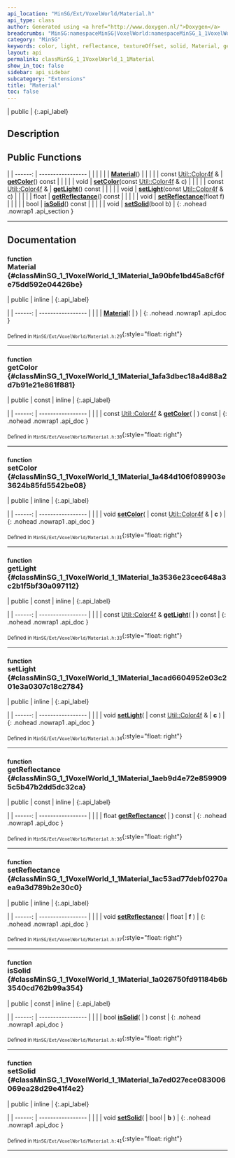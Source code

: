 ```yaml
---
api_location: "MinSG/Ext/VoxelWorld/Material.h"
api_type: class
author: Generated using <a href="http://www.doxygen.nl/">Doxygen</a>
breadcrumbs: "MinSG:namespaceMinSG|VoxelWorld:namespaceMinSG_1_1VoxelWorld"
category: "MinSG"
keywords: color, light, reflectance, textureOffset, solid, Material, getColor, setColor, getLight, setLight, getReflectance, setReflectance, isSolid, setSolid
layout: api
permalink: classMinSG_1_1VoxelWorld_1_1Material
show_in_toc: false
sidebar: api_sidebar
subcategory: "Extensions"
title: "Material"
toc: false
---
```


| public |
{:.api_label}

## Description





## Public Functions

|
| ------: | ----------------- |
|  | |
|  | **[Material](#classMinSG_1_1VoxelWorld_1_1Material_1a90bfe1bd45a8cf6fe75dd592e04426be)**() |
|  | |
| const [Util::Color4f](classUtil_1_1Color4f) & | **[getColor](#classMinSG_1_1VoxelWorld_1_1Material_1afa3dbec18a4d88a2d7b91e21e861f881)**() const |
|  | |
| void | **[setColor](#classMinSG_1_1VoxelWorld_1_1Material_1a484d106f089903e3624b85fd5542be08)**(const [Util::Color4f](classUtil_1_1Color4f) & c) |
|  | |
| const [Util::Color4f](classUtil_1_1Color4f) & | **[getLight](#classMinSG_1_1VoxelWorld_1_1Material_1a3536e23cec648a3c2b1f5bf30a097112)**() const |
|  | |
| void | **[setLight](#classMinSG_1_1VoxelWorld_1_1Material_1acad6604952e03c201e3a0307c18c2784)**(const [Util::Color4f](classUtil_1_1Color4f) & c) |
|  | |
| float | **[getReflectance](#classMinSG_1_1VoxelWorld_1_1Material_1aeb9d4e72e8599095c5b47b2dd5dc32ca)**() const |
|  | |
| void | **[setReflectance](#classMinSG_1_1VoxelWorld_1_1Material_1ac53ad77debf0270aea9a3d789b2e30c0)**(float f) |
|  | |
| bool | **[isSolid](#classMinSG_1_1VoxelWorld_1_1Material_1a026750fd91184b6b3540cd762b99a354)**() const |
|  | |
| void | **[setSolid](#classMinSG_1_1VoxelWorld_1_1Material_1a7ed027ece083006069ea28d29e41f4e2)**(bool b) |
{: .nohead .nowrap1 .api_section }


-------------------------------------------------------------------

## Documentation

### <small>function</small><br/> Material {#classMinSG_1_1VoxelWorld_1_1Material_1a90bfe1bd45a8cf6fe75dd592e04426be}

| public | inline |
{:.api_label}

|
| ------: | ----------------- |
|  |
|  **[Material](#classMinSG_1_1VoxelWorld_1_1Material_1a90bfe1bd45a8cf6fe75dd592e04426be)**( |  ) |
{: .nohead .nowrap1 .api_doc }





<sub>Defined in `MinSG/Ext/VoxelWorld/Material.h:29`</sub>{:style="float: right"}

-------------------------------------------------------------------

### <small>function</small><br/> getColor {#classMinSG_1_1VoxelWorld_1_1Material_1afa3dbec18a4d88a2d7b91e21e861f881}

| public | const | inline |
{:.api_label}

|
| ------: | ----------------- |
|  |
| const [Util::Color4f](classUtil_1_1Color4f) & **[getColor](#classMinSG_1_1VoxelWorld_1_1Material_1afa3dbec18a4d88a2d7b91e21e861f881)**( |  ) const |
{: .nohead .nowrap1 .api_doc }





<sub>Defined in `MinSG/Ext/VoxelWorld/Material.h:30`</sub>{:style="float: right"}

-------------------------------------------------------------------

### <small>function</small><br/> setColor {#classMinSG_1_1VoxelWorld_1_1Material_1a484d106f089903e3624b85fd5542be08}

| public | inline |
{:.api_label}

|
| ------: | ----------------- |
|  |
| void **[setColor](#classMinSG_1_1VoxelWorld_1_1Material_1a484d106f089903e3624b85fd5542be08)**( | const [Util::Color4f](classUtil_1_1Color4f) & | **c** ) |
{: .nohead .nowrap1 .api_doc }





<sub>Defined in `MinSG/Ext/VoxelWorld/Material.h:31`</sub>{:style="float: right"}

-------------------------------------------------------------------

### <small>function</small><br/> getLight {#classMinSG_1_1VoxelWorld_1_1Material_1a3536e23cec648a3c2b1f5bf30a097112}

| public | const | inline |
{:.api_label}

|
| ------: | ----------------- |
|  |
| const [Util::Color4f](classUtil_1_1Color4f) & **[getLight](#classMinSG_1_1VoxelWorld_1_1Material_1a3536e23cec648a3c2b1f5bf30a097112)**( |  ) const |
{: .nohead .nowrap1 .api_doc }





<sub>Defined in `MinSG/Ext/VoxelWorld/Material.h:33`</sub>{:style="float: right"}

-------------------------------------------------------------------

### <small>function</small><br/> setLight {#classMinSG_1_1VoxelWorld_1_1Material_1acad6604952e03c201e3a0307c18c2784}

| public | inline |
{:.api_label}

|
| ------: | ----------------- |
|  |
| void **[setLight](#classMinSG_1_1VoxelWorld_1_1Material_1acad6604952e03c201e3a0307c18c2784)**( | const [Util::Color4f](classUtil_1_1Color4f) & | **c** ) |
{: .nohead .nowrap1 .api_doc }





<sub>Defined in `MinSG/Ext/VoxelWorld/Material.h:34`</sub>{:style="float: right"}

-------------------------------------------------------------------

### <small>function</small><br/> getReflectance {#classMinSG_1_1VoxelWorld_1_1Material_1aeb9d4e72e8599095c5b47b2dd5dc32ca}

| public | const | inline |
{:.api_label}

|
| ------: | ----------------- |
|  |
| float **[getReflectance](#classMinSG_1_1VoxelWorld_1_1Material_1aeb9d4e72e8599095c5b47b2dd5dc32ca)**( |  ) const |
{: .nohead .nowrap1 .api_doc }





<sub>Defined in `MinSG/Ext/VoxelWorld/Material.h:36`</sub>{:style="float: right"}

-------------------------------------------------------------------

### <small>function</small><br/> setReflectance {#classMinSG_1_1VoxelWorld_1_1Material_1ac53ad77debf0270aea9a3d789b2e30c0}

| public | inline |
{:.api_label}

|
| ------: | ----------------- |
|  |
| void **[setReflectance](#classMinSG_1_1VoxelWorld_1_1Material_1ac53ad77debf0270aea9a3d789b2e30c0)**( | float | **f** ) |
{: .nohead .nowrap1 .api_doc }





<sub>Defined in `MinSG/Ext/VoxelWorld/Material.h:37`</sub>{:style="float: right"}

-------------------------------------------------------------------

### <small>function</small><br/> isSolid {#classMinSG_1_1VoxelWorld_1_1Material_1a026750fd91184b6b3540cd762b99a354}

| public | const | inline |
{:.api_label}

|
| ------: | ----------------- |
|  |
| bool **[isSolid](#classMinSG_1_1VoxelWorld_1_1Material_1a026750fd91184b6b3540cd762b99a354)**( |  ) const |
{: .nohead .nowrap1 .api_doc }





<sub>Defined in `MinSG/Ext/VoxelWorld/Material.h:40`</sub>{:style="float: right"}

-------------------------------------------------------------------

### <small>function</small><br/> setSolid {#classMinSG_1_1VoxelWorld_1_1Material_1a7ed027ece083006069ea28d29e41f4e2}

| public | inline |
{:.api_label}

|
| ------: | ----------------- |
|  |
| void **[setSolid](#classMinSG_1_1VoxelWorld_1_1Material_1a7ed027ece083006069ea28d29e41f4e2)**( | bool | **b** ) |
{: .nohead .nowrap1 .api_doc }





<sub>Defined in `MinSG/Ext/VoxelWorld/Material.h:41`</sub>{:style="float: right"}

-------------------------------------------------------------------

